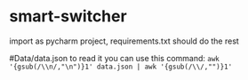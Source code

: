 # smart-switcher
import as pycharm project, requirements.txt should do the rest

#Data/data.json
to read it you can use this command:
`awk '{gsub(/\\n/,"\n")}1' data.json | awk '{gsub(/\\/,"")}1'`
